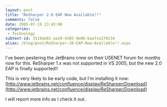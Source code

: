 ```yaml
---
layout: post
title: "ReSharper 2.0 EAP Now Available!!"
comments: false
date: 2005-07-19 13:43:00
categories:
 - Technology
subtext-id: 3519ab01-aa29-4305-9e06-baafce270134
alias: /blog/post/ReSharper-20-EAP-Now-Available!!.aspx
---
```



I've been pestering the JetBrains crew on their USENET forum for months now for this. ReSharper 1.x was not supported in VS 2005, but the new 2.0 EAP is finally supported!!

This is very likely to be early code, but I'm installing it now: [http://www.jetbrains.net/confluence/display/ReSharper/Download](http://www.jetbrains.net/confluence/display/ReSharper/Download)

I will report more info as I check it out.
